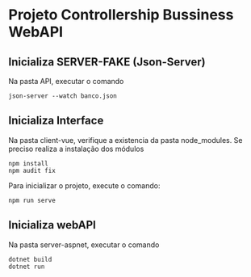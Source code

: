 # Projeto Controllership Bussiness WebAPI

## Inicializa SERVER-FAKE (Json-Server)

Na pasta API, executar o comando

```
json-server --watch banco.json
```

## Inicializa Interface

Na pasta client-vue, verifique a existencia da pasta node_modules.
Se preciso realiza a instalação dos módulos

```
npm install
npm audit fix
```

Para inicializar o projeto, execute o comando:

```
npm run serve
```

## Inicializa webAPI

Na pasta server-aspnet, executar o comando

```
dotnet build
dotnet run
```
